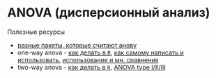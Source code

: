 # ANOVA (дисперсионный анализ)

Полезные ресурсы

* [разные пакеты, которые считают анову](https://www.r-statistics.com/2010/04/repeated-measures-anova-with-r-tutorials/)
* one-way anova - [как делать в `R`](http://www.sthda.com/english/wiki/one-way-anova-test-in-r), [как самому написать и использовать](https://habr.com/post/304528/), [использование и мн. сравнения](http://rcompanion.org/rcompanion/d_05.html)
* two-way anova - [как делать в `R`](http://www.sthda.com/english/wiki/two-way-anova-test-in-r), [ANOVA type I/II/III](http://md.psych.bio.uni-goettingen.de/mv/unit/lm_cat/lm_cat_unbal_ss_explained.html)

